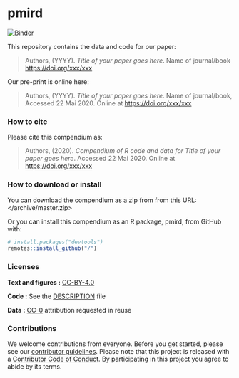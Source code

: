 
<!-- README.md is generated from README.Rmd. Please edit that file -->
pmird
=====

[![Binder](https://mybinder.org/badge_logo.svg)](https://mybinder.org/v2/gh///master?urlpath=rstudio)

This repository contains the data and code for our paper:

> Authors, (YYYY). *Title of your paper goes here*. Name of journal/book <https://doi.org/xxx/xxx>

Our pre-print is online here:

> Authors, (YYYY). *Title of your paper goes here*. Name of journal/book, Accessed 22 Mai 2020. Online at <https://doi.org/xxx/xxx>

### How to cite

Please cite this compendium as:

> Authors, (2020). *Compendium of R code and data for Title of your paper goes here*. Accessed 22 Mai 2020. Online at <https://doi.org/xxx/xxx>

### How to download or install

You can download the compendium as a zip from from this URL: </archive/master.zip>

Or you can install this compendium as an R package, pmird, from GitHub with:

``` r
# install.packages("devtools")
remotes::install_github("/")
```

### Licenses

**Text and figures :** [CC-BY-4.0](http://creativecommons.org/licenses/by/4.0/)

**Code :** See the [DESCRIPTION](DESCRIPTION) file

**Data :** [CC-0](http://creativecommons.org/publicdomain/zero/1.0/) attribution requested in reuse

### Contributions

We welcome contributions from everyone. Before you get started, please see our [contributor guidelines](CONTRIBUTING.md). Please note that this project is released with a [Contributor Code of Conduct](CONDUCT.md). By participating in this project you agree to abide by its terms.

